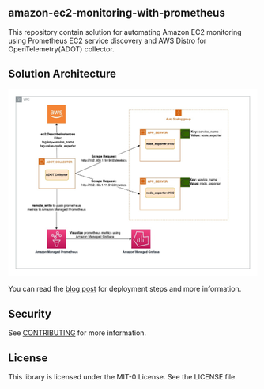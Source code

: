 ## amazon-ec2-monitoring-with-prometheus

This repository contain solution for automating Amazon EC2 monitoring using Prometheus EC2 service discovery and AWS Distro for OpenTelemetry(ADOT) collector.

## Solution Architecture
![Solution Architecture](/resources/ec2_sd_diagram_archiecture-Simple%20Scrape.jpg)

You can read the [blog post](link) for deployment steps and more information.

## Security

See [CONTRIBUTING](CONTRIBUTING.md#security-issue-notifications) for more information.

## License

This library is licensed under the MIT-0 License. See the LICENSE file.

